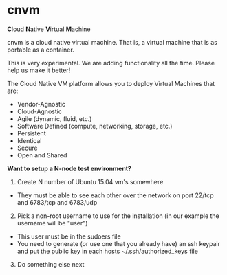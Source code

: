 # cnvm

<b>C</b>loud <b>N</b>ative <b>V</b>irtual <b>M</b>achine

cnvm is a cloud native virtual machine.  That is, a virtual machine that is as portable as a container.

This is very experimental.  We are adding functionality all the time.  Please help us make it better!

The Cloud Native VM platform allows you to deploy Virtual Machines that are:
 
- Vendor-Agnostic
- Cloud-Agnostic
- Agile (dynamic, fluid, etc.)
- Software Defined (compute, networking, storage, etc.)
- Persistent
- Identical
- Secure
- Open and Shared
 

**Want to setup a N-node test environment?**



1.  Create N number of Ubuntu 15.04 vm's somewhere
   - They must be able to see each other over the network on port 22/tcp and 6783/tcp and 6783/udp
2.  Pick a non-root username to use for the installation (in our example the username will be "user")
   - This user must be in the sudoers file
   - You need to generate (or use one that you already have) an ssh keypair and put the public key in each hosts ~/.ssh/authorized\_keys file
3. Do something else next
